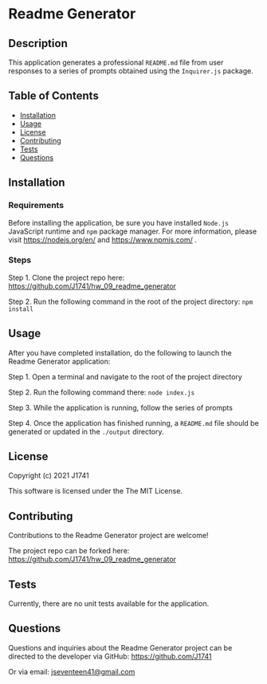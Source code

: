 # Readme Generator
## Description
This application generates a professional `README.md` file from user responses to a series of prompts obtained using the `Inquirer.js` package.
## Table of Contents
- [Installation](#installation)
- [Usage](#usage)
- [License](#license)
- [Contributing](#contributing)
- [Tests](#tests)
- [Questions](#questions)

## Installation
### Requirements
Before installing the application, be sure you have installed `Node.js` JavaScript runtime and `npm` package manager. For more information, please visit https://nodejs.org/en/ and https://www.npmjs.com/ .

### Steps
Step 1. Clone the project repo here: https://github.com/J1741/hw_09_readme_generator

Step 2. Run the following command in the root of the project directory:
`npm install`

## Usage
After you have completed installation, do the following to launch the Readme Generator application:

Step 1. Open a terminal and navigate to the root of the project directory

Step 2. Run the following command there:
`node index.js`

Step 3. While the application is running, follow the series of prompts

Step 4. Once the application has finished running, a `README.md` file should be generated or updated in the `./output` directory.

## License
Copyright (c) 2021 J1741

This software is licensed under the The MIT License.

## Contributing
Contributions to the Readme Generator project are welcome!

The project repo can be forked here: https://github.com/J1741/hw_09_readme_generator

## Tests
Currently, there are no unit tests available for the application.

## Questions
Questions and inquiries about the Readme Generator project can be directed to the developer via GitHub: https://github.com/J1741

Or via email: jseventeen41@gmail.com
